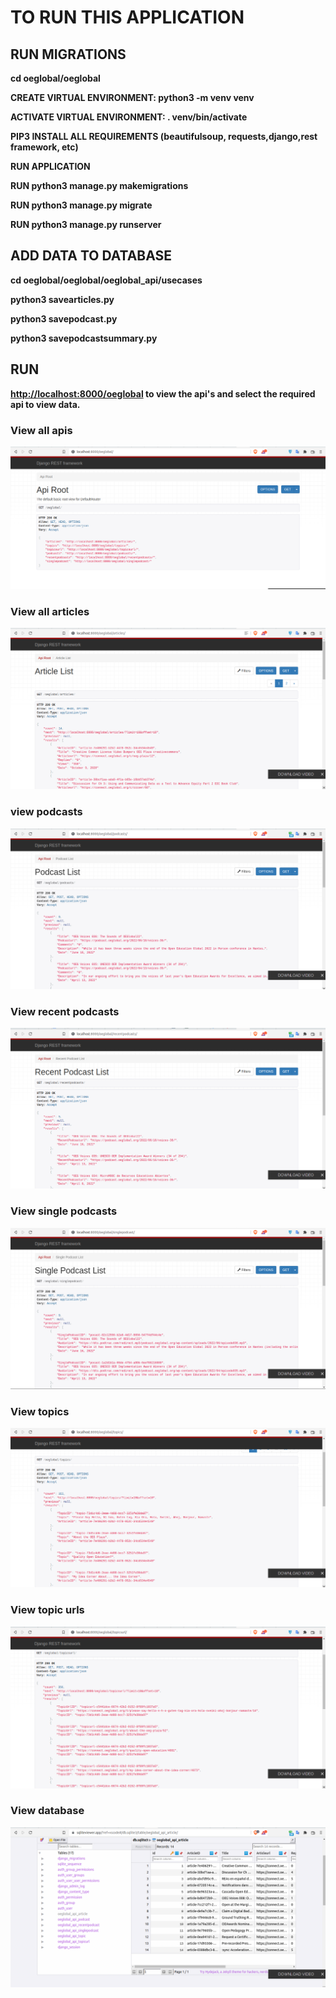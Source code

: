 # TO RUN THIS APPLICATION

## RUN MIGRATIONS

**cd oeglobal/oeglobal**

**CREATE VIRTUAL ENVIRONMENT: python3 -m venv venv**

**ACTIVATE VIRTUAL ENVIRONMENT: . venv/bin/activate**

**PIP3 INSTALL ALL REQUIREMENTS (beautifulsoup, requests,django,rest framework, etc)**

**RUN APPLICATION**

**RUN python3 manage.py makemigrations**

**RUN python3 manage.py migrate**

**RUN python3 manage.py runserver**

## ADD DATA TO DATABASE

**cd oeglobal/oeglobal/oeglobal\_api/usecases**

**python3 savearticles.py**

**python3 savepodcast.py**

**python3 savepodcastsummary.py**

## RUN

**[http://localhost:8000/oeglobal](http://localhost:8000/oeglobal) to view the api&#39;s and select the required api to view data.**



### View all apis
![image info](oeglobal/pictures/apis.png)

### View all articles
![image info](oeglobal/pictures/articles.png)

### view podcasts
![image info](oeglobal/pictures/podcasts.png)

### View recent podcasts
![image info](oeglobal/pictures/recentpodcasts.png)

### View single podcasts
![image info](oeglobal/pictures/singlepodcast.png)

### View topics
![image info](oeglobal/pictures/topics.png)

### View topic urls
![image info](oeglobal/pictures/topicurls.png)

### View database
![image info](oeglobal/pictures/databases.png)